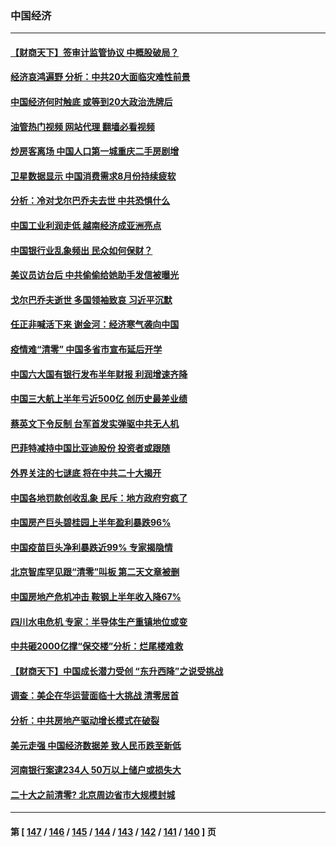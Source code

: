 ### 中国经济
---
#### [【财商天下】签审计监管协议 中概股破局？](../../pages/ncid283/n13814835.md?09010845) 
#### [经济哀鸿遍野 分析：中共20大面临灾难性前景](../../pages/ncid283/n13814871.md?09010845) 
#### [中国经济何时触底 或等到20大政治洗牌后](../../pages/ncid283/n13814867.md?09010845) 
#### [油管热门视频 网站代理 翻墙必看视频](http://209.222.30.114:81/youtube.html?09010845)
#### [炒房客离场 中国人口第一城重庆二手房剧增](../../pages/ncid283/n13814873.md?09010845) 
#### [卫星数据显示 中国消费需求8月份持续疲软](../../pages/ncid283/n13814708.md?09010845) 
#### [分析：冷对戈尔巴乔夫去世 中共恐惧什么](../../pages/ncid283/n13814778.md?09010845) 
#### [中国工业利润走低 越南经济成亚洲亮点](../../pages/ncid283/n13814467.md?09010845) 
#### [中国银行业乱象频出 民众如何保财？](../../pages/ncid283/n13814689.md?09010845) 
#### [美议员访台后 中共偷偷给她助手发信被曝光](../../pages/ncid283/n13814672.md?09010845) 
#### [戈尔巴乔夫逝世 多国领袖致哀 习近平沉默](../../pages/ncid283/n13814454.md?09010845) 
#### [任正非喊活下来 谢金河：经济寒气袭向中国](../../pages/ncid283/n13814196.md?09010845) 
#### [疫情难“清零” 中国多省市宣布延后开学](../../pages/ncid283/n13814352.md?09010845) 
#### [中国六大国有银行发布半年财报 利润增速齐降](../../pages/ncid283/n13814371.md?09010845) 
#### [中国三大航上半年亏近500亿 创历史最差业绩](../../pages/ncid283/n13813972.md?09010845) 
#### [蔡英文下令反制 台军首发实弹驱中共无人机](../../pages/ncid283/n13813905.md?09010845) 
#### [巴菲特减持中国比亚迪股份 投资者或跟随](../../pages/ncid283/n13813939.md?09010845) 
#### [外界关注的七谜底 将在中共二十大揭开](../../pages/ncid283/n13813907.md?09010845) 
#### [中国各地罚款创收乱象 民斥：地方政府穷疯了](../../pages/ncid283/n13813735.md?09010845) 
#### [中国房产巨头碧桂园上半年盈利暴跌96%](../../pages/ncid283/n13813700.md?09010845) 
#### [中国疫苗巨头净利暴跌近99% 专家揭隐情](../../pages/ncid283/n13813638.md?09010845) 
#### [北京智库罕见跟“清零”叫板 第二天文章被删](../../pages/ncid283/n13813675.md?09010845) 
#### [中国房地产危机冲击 鞍钢上半年收入降67%](../../pages/ncid283/n13813496.md?09010845) 
#### [四川水电危机 专家：半导体生产重镇地位或变](../../pages/ncid283/n13813508.md?09010845) 
#### [中共砸2000亿撑“保交楼”分析：烂尾楼难救](../../pages/ncid283/n13813231.md?09010845) 
#### [【财商天下】中国成长潜力受创 “东升西降”之说受挑战](../../pages/ncid283/n13813278.md?09010845) 
#### [调查：美企在华运营面临十大挑战 清零居首](../../pages/ncid283/n13813244.md?09010845) 
#### [分析：中共房地产驱动增长模式在破裂](../../pages/ncid283/n13813258.md?09010845) 
#### [美元走强 中国经济数据差 致人民币跌至新低](../../pages/ncid283/n13813194.md?09010845) 
#### [河南银行案逮234人 50万以上储户或损失大](../../pages/ncid283/n13813193.md?09010845) 
#### [二十大之前清零? 北京周边省市大规模封城](../../pages/ncid283/n13813098.md?09010845) 

---
#### 第 [ [147](./147.md?09010845) / [146](./146.md?09010845) / [145](./145.md?09010845) / [144](./144.md?09010845) / [143](./143.md?09010845) / [142](./142.md?09010845) / [141](./141.md?09010845) / [140](./140.md?09010845) ] 页

